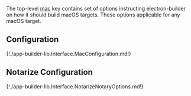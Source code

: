 The top-level [mac](configuration.md#Configuration-mac) key contains set of options instructing electron-builder on how it should build macOS targets. These options applicable for any macOS target.

## Configuration

{!./app-builder-lib.Interface.MacConfiguration.md!}

## Notarize Configuration

{!./app-builder-lib.Interface.NotarizeNotaryOptions.md!}
